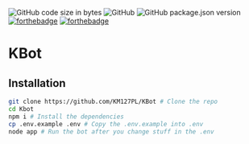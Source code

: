 ![GitHub code size in bytes](https://img.shields.io/github/languages/code-size/KM127PL/KBot?style=for-the-badge&logo=appveyor) ![GitHub](https://img.shields.io/github/license/KM127PL/KBot?style=for-the-badge&logo=appveyor) ![GitHub package.json version](https://img.shields.io/github/package-json/v/KM127PL/KBot?style=for-the-badge&logo=appveyor) [![forthebadge](https://forthebadge.com/images/badges/made-with-javascript.svg)](https://forthebadge.com) [![forthebadge](https://forthebadge.com/images/badges/open-source.svg)](https://forthebadge.com)

# KBot

## Installation

```bash
git clone https://github.com/KM127PL/KBot # Clone the repo
cd Kbot
npm i # Install the dependencies
cp .env.example .env # Copy the .env.example into .env
node app # Run the bot after you change stuff in the .env
```